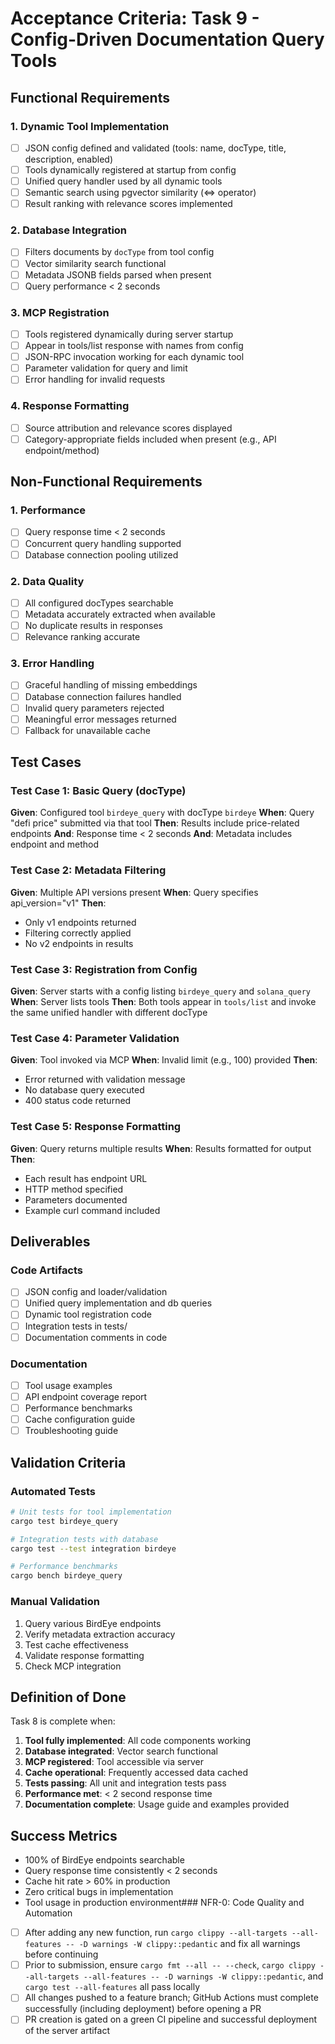 # Acceptance Criteria: Task 9 - Config-Driven Documentation Query Tools

## Functional Requirements

### 1. Dynamic Tool Implementation
- [ ] JSON config defined and validated (tools: name, docType, title, description, enabled)
- [ ] Tools dynamically registered at startup from config
- [ ] Unified query handler used by all dynamic tools
- [ ] Semantic search using pgvector similarity (<=> operator)
- [ ] Result ranking with relevance scores implemented

### 2. Database Integration  
- [ ] Filters documents by `docType` from tool config
- [ ] Vector similarity search functional
- [ ] Metadata JSONB fields parsed when present
- [ ] Query performance < 2 seconds

### 3. MCP Registration
- [ ] Tools registered dynamically during server startup
- [ ] Appear in tools/list response with names from config
- [ ] JSON-RPC invocation working for each dynamic tool
- [ ] Parameter validation for query and limit
- [ ] Error handling for invalid requests

### 4. Response Formatting
- [ ] Source attribution and relevance scores displayed
- [ ] Category-appropriate fields included when present (e.g., API endpoint/method)

## Non-Functional Requirements

### 1. Performance
- [ ] Query response time < 2 seconds
- [ ] Concurrent query handling supported
- [ ] Database connection pooling utilized

### 2. Data Quality
- [ ] All configured docTypes searchable
- [ ] Metadata accurately extracted when available
- [ ] No duplicate results in responses
- [ ] Relevance ranking accurate

### 3. Error Handling
- [ ] Graceful handling of missing embeddings
- [ ] Database connection failures handled
- [ ] Invalid query parameters rejected
- [ ] Meaningful error messages returned
- [ ] Fallback for unavailable cache

## Test Cases

### Test Case 1: Basic Query (docType)
**Given**: Configured tool `birdeye_query` with docType `birdeye`
**When**: Query "defi price" submitted via that tool
**Then**: Results include price-related endpoints
**And**: Response time < 2 seconds
**And**: Metadata includes endpoint and method

### Test Case 2: Metadata Filtering
**Given**: Multiple API versions present
**When**: Query specifies api_version="v1"
**Then**:
- Only v1 endpoints returned
- Filtering correctly applied
- No v2 endpoints in results

### Test Case 3: Registration from Config
**Given**: Server starts with a config listing `birdeye_query` and `solana_query`
**When**: Server lists tools
**Then**: Both tools appear in `tools/list` and invoke the same unified handler with different docType

### Test Case 4: Parameter Validation
**Given**: Tool invoked via MCP
**When**: Invalid limit (e.g., 100) provided
**Then**:
- Error returned with validation message
- No database query executed
- 400 status code returned

### Test Case 5: Response Formatting
**Given**: Query returns multiple results
**When**: Results formatted for output
**Then**:
- Each result has endpoint URL
- HTTP method specified
- Parameters documented
- Example curl command included

## Deliverables

### Code Artifacts
- [ ] JSON config and loader/validation
- [ ] Unified query implementation and db queries
- [ ] Dynamic tool registration code
- [ ] Integration tests in tests/
- [ ] Documentation comments in code

### Documentation
- [ ] Tool usage examples
- [ ] API endpoint coverage report
- [ ] Performance benchmarks
- [ ] Cache configuration guide
- [ ] Troubleshooting guide

## Validation Criteria

### Automated Tests
```bash
# Unit tests for tool implementation
cargo test birdeye_query

# Integration tests with database
cargo test --test integration birdeye

# Performance benchmarks
cargo bench birdeye_query
```

### Manual Validation
1. Query various BirdEye endpoints
2. Verify metadata extraction accuracy
3. Test cache effectiveness
4. Validate response formatting
5. Check MCP integration

## Definition of Done

Task 8 is complete when:

1. **Tool fully implemented**: All code components working
2. **Database integrated**: Vector search functional
3. **MCP registered**: Tool accessible via server
4. **Cache operational**: Frequently accessed data cached
5. **Tests passing**: All unit and integration tests pass
6. **Performance met**: < 2 second response time
7. **Documentation complete**: Usage guide and examples provided

## Success Metrics

- 100% of BirdEye endpoints searchable
- Query response time consistently < 2 seconds
- Cache hit rate > 60% in production
- Zero critical bugs in implementation
- Tool usage in production environment### NFR-0: Code Quality and Automation
- [ ] After adding any new function, run `cargo clippy --all-targets --all-features -- -D warnings -W clippy::pedantic` and fix all warnings before continuing
- [ ] Prior to submission, ensure `cargo fmt --all -- --check`, `cargo clippy --all-targets --all-features -- -D warnings -W clippy::pedantic`, and `cargo test --all-features` all pass locally
- [ ] All changes pushed to a feature branch; GitHub Actions must complete successfully (including deployment) before opening a PR
- [ ] PR creation is gated on a green CI pipeline and successful deployment of the server artifact

